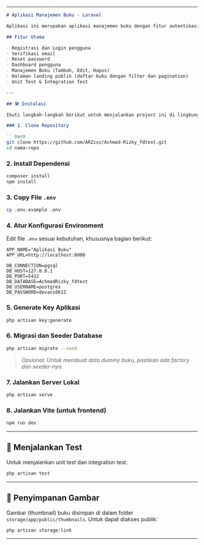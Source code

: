 
---

```md
# Aplikasi Manajemen Buku - Laravel

Aplikasi ini merupakan aplikasi manajemen buku dengan fitur autentikasi pengguna, CRUD buku, dashboard, dan halaman landing publik dengan filter dan pagination. Dibangun menggunakan Laravel dan PostgreSQL.

## Fitur Utama

- Registrasi dan Login pengguna
- Verifikasi email
- Reset password
- Dashboard pengguna
- Manajemen Buku (Tambah, Edit, Hapus)
- Halaman landing publik (daftar buku dengan filter dan pagination)
- Unit Test & Integration Test

---

## 🛠 Instalasi

Ikuti langkah-langkah berikut untuk menjalankan project ini di lingkungan lokal Anda:

### 1. Clone Repository

```bash
git clone https://github.com/ARZzxz/Achmad-Rizky_fdtest.git
cd nama-repo
```

### 2. Install Dependensi

```bash
composer install
npm install
```

### 3. Copy File `.env`

```bash
cp .env.example .env
```

### 4. Atur Konfigurasi Environment

Edit file `.env` sesuai kebutuhan, khususnya bagian berikut:

```env
APP_NAME="Aplikasi Buku"
APP_URL=http://localhost:8000

DB_CONNECTION=pgsql
DB_HOST=127.0.0.1
DB_PORT=5432
DB_DATABASE=AchmadRizky_fdtest
DB_USERNAME=postgres
DB_PASSWORD=devani0612
```

### 5. Generate Key Aplikasi

```bash
php artisan key:generate
```

### 6. Migrasi dan Seeder Database

```bash
php artisan migrate --seed
```

> *Opsional: Untuk membuat data dummy buku, pastikan ada factory dan seeder-nya.*

### 7. Jalankan Server Lokal

```bash
php artisan serve
```

### 8. Jalankan Vite (untuk frontend)

```bash
npm run dev
```

---

## 🧪 Menjalankan Test

Untuk menjalankan unit test dan integration test:

```bash
php artisan test
```

---

## 📂 Penyimpanan Gambar

Gambar (thumbnail) buku disimpan di dalam folder `storage/app/public/thumbnails`. Untuk dapat diakses publik:

```bash
php artisan storage:link
```

---
